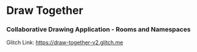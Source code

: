 # Draw Together
### Collaborative Drawing Application - Rooms and Namespaces
Glitch Link: https://draw-together-v2.glitch.me
